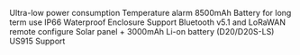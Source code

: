 Ultra-low power consumption
Temperature alarm
8500mAh Battery for long term use
IP66 Waterproof Enclosure
Support Bluetooth v5.1 and LoRaWAN remote configure
Solar panel + 3000mAh Li-on battery (D20/D20S-LS)
US915 Support
